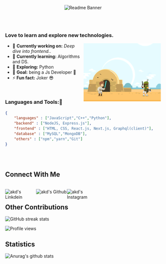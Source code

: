<p align="center">
  <img src="https://i.ibb.co/F5KKnxN/shakilbabu-intro-1-1.png" width="1280" title="Readme Banner">
</p>

<br/><br/>

### Love to learn and explore new technologies.
<img align="right" alt="GIF" width="250px" src="https://github.com/amandewatnitrr/amandewatnitrr/blob/main/terminal.gif" />

- 🔭 **Currently working on:** *Deep dive into frontend.*.
- 📖 __Currently learning:__ Algorithms and DS.
- 🤔 __Exploring:__ Python
- 🥅 __Goal:__ being a Js Developer 💙 
- ⚡ __Fun fact:__ Joker 😎

<br/>

### Languages and Tools:🥱

```json
{
    "languages" : ["JavaScript","C++","Python"],
    "backend" : ["NodeJS, Express.js"],
    "frontend" : ["HTML, CSS, React.js, Next.js, Graphql(client)"],
    "database" : ["MySQL","MongoDB"],
    "others" : ["npm","yarn","Git"]
}
```
<br/>
<br/>

## Connect With Me

<br/>

<a href="https://www.linkedin.com/in/aman-kumar-dewangan-akd13o1/">
  <img align="left" alt="akd's Linkdein" width="100px" src="https://img.shields.io/badge/Linkedin-0A66C2?style=for-the-badge&logo=Linkedin&logoColor=white" />
</a>
<a href="https://github.com/amandewatnitrr">
  <img align="left" alt="akd's Github" width="100px" src="https://img.shields.io/badge/Github-181717?style=for-the-badge&logo=Github&logoColor=white" />
</a>
<a href="https://www.instagram.com/akd_beast_slayer/">
  <img align="left" alt="akd's Instagram" width="100px" src="https://img.shields.io/badge/Instagram-E4405F?style=for-the-badge&logo=instagram&logoColor=white" />
</a>
<br/>


## Other Contributions

![GitHub streak stats](https://github-readme-streak-stats.herokuapp.com/?user=Shakil-Babu)  

![Profile views](https://gpvc.arturio.dev/Shakil-Babu)  

## Statistics 
![Anurag's github stats](https://github-readme-stats.vercel.app/api?username=Shakil-Babu&theme=highcontrast&show_icons=true)


